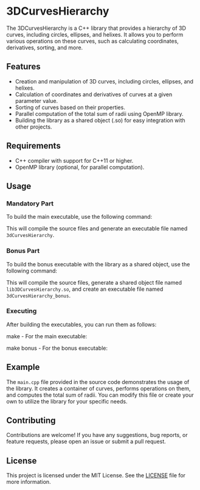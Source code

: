 # 3DCurvesHierarchy

The 3DCurvesHierarchy is a C++ library that provides a hierarchy of 3D curves, including circles, ellipses, and helixes. It allows you to perform various operations on these curves, such as calculating coordinates, derivatives, sorting, and more.

## Features

- Creation and manipulation of 3D curves, including circles, ellipses, and helixes.
- Calculation of coordinates and derivatives of curves at a given parameter value.
- Sorting of curves based on their properties.
- Parallel computation of the total sum of radii using OpenMP library.
- Building the library as a shared object (.so) for easy integration with other projects.

## Requirements

- C++ compiler with support for C++11 or higher.
- OpenMP library (optional, for parallel computation).

## Usage

### Mandatory Part

To build the main executable, use the following command:


This will compile the source files and generate an executable file named `3dCurvesHierarchy`.

### Bonus Part

To build the bonus executable with the library as a shared object, use the following command:


This will compile the source files, generate a shared object file named `lib3DCurvesHierarchy.so`, and create an executable file named `3dCurvesHierarchy_bonus`.

### Executing

After building the executables, you can run them as follows:

make - For the main executable:

make bonus - For the bonus executable:

## Example

The `main.cpp` file provided in the source code demonstrates the usage of the library. It creates a container of curves, performs operations on them, and computes the total sum of radii. You can modify this file or create your own to utilize the library for your specific needs.

## Contributing

Contributions are welcome! If you have any suggestions, bug reports, or feature requests, please open an issue or submit a pull request.

## License

This project is licensed under the MIT License. See the [LICENSE](LICENSE) file for more information.
